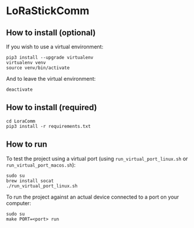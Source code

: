 # LoRaStickComm

## How to install (optional)
If you wish to use a virtual environment:
```
pip3 install --upgrade virtualenv
virtualenv venv
source venv/bin/activate 
```

And to leave the virtual environment:
```
deactivate
```

## How to install (required)
```
cd LoraComm
pip3 install -r requirements.txt
```
## How to run
To test the project using a virtual port (using `run_virtual_port_linux.sh` or `run_virtual_port_macos.sh`):
```
sudo su
brew install socat
./run_virtual_port_linux.sh
```

To run the project against an actual device connected to a port on your computer:
```
sudo su
make PORT=<port> run
```
